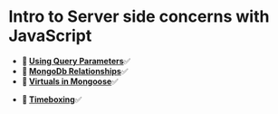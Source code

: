 # Intro to Server side concerns with JavaScript

* **📖 [Using Query Parameters](https://codeworksacademy.com/fs-student-guide/resources/wk5/01-Query-Parameters)**✅
* **📖 [MongoDb Relationships](https://codeworksacademy.com/fs-student-guide/resources/wk5/02-Relationships)**✅
* **📖 [Virtuals in Mongoose](https://codeworksacademy.com/fs-student-guide/resources/wk5/04-Virtuals)**✅

<!-- TODO move elsewhere -->
* **📖 [Timeboxing](https://codeworksacademy.com/fs-student-guide/resources/wk5/03-Timeboxing)**✅

